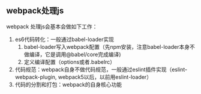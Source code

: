 ## webpack处理js

webpack 处理js会基本会做如下工作：

1. es6代码转化：一般通过babel-loader实现
   1. babel-loader写入webpack配置（先npm安装，注意babel-loader本身不做编译，它是调用@babel/core完成编译)
   2. 定义编译配置（options或者.babelrc）
2. 代码规范：webpack自身不做代码规范，一般通过eslint插件实现（eslint-webpack-plugin, webpack5以后，以前用eslint-loader）
3. 代码的分割和打包：webpack的自身核心功能